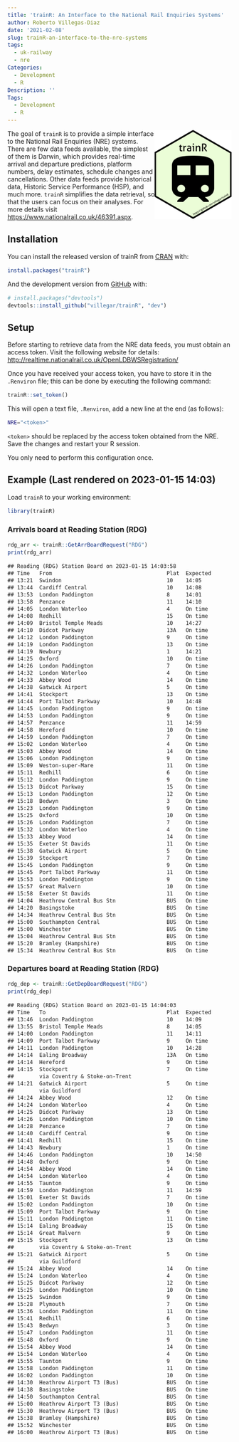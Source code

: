 ```yaml
---
title: 'trainR: An Interface to the National Rail Enquiries Systems'
author: Roberto Villegas-Diaz
date: '2021-02-08'
slug: trainR-an-interface-to-the-nre-systems
tags:
  - uk-railway
  - nre
Categories:
  - Development
  - R
Description: ''
Tags:
  - Development
  - R
---
```


<img src="https://raw.githubusercontent.com/villegar/trainR/main/inst/images/logo.png" alt="logo" align="right" height=200px/>

The goal of `trainR` is to provide a simple interface to the 
National Rail Enquiries (NRE) systems. There are few data feeds 
available, the simplest of them is Darwin, which provides real-time 
arrival and departure predictions, platform numbers, delay estimates, 
schedule changes and cancellations. Other data feeds provide historical 
data, Historic Service Performance (HSP), and much more. `trainR` 
simplifies the data retrieval, so that the users can focus on their 
analyses. For more details visit 
https://www.nationalrail.co.uk/46391.aspx.

## Installation

You can install the released version of trainR from [CRAN](https://CRAN.R-project.org) with:

``` r
install.packages("trainR")
```

And the development version from [GitHub](https://github.com/) with:

``` r
# install.packages("devtools")
devtools::install_github("villegar/trainR", "dev")
```

## Setup
Before starting to retrieve data from the NRE data feeds, you must obtain an access token. 
Visit the following website for details: http://realtime.nationalrail.co.uk/OpenLDBWSRegistration/

Once you have received your access token, you have to store it in the `.Renviron` file; this can be 
done by executing the following command:


```r
trainR::set_token()
```

This will open a text file, `.Renviron`, add a new line at the end (as follows):

```bash
NRE="<token>"
```

`<token>` should be replaced by the access token obtained from the NRE. Save the changes and restart 
your R session.

You only need to perform this configuration once.

## Example (Last rendered on 2023-01-15 14:03)

Load `trainR` to your working environment:

```r
library(trainR)
```

### Arrivals board at Reading Station (RDG)


```r
rdg_arr <- trainR::GetArrBoardRequest("RDG")
print(rdg_arr)
```

```
## Reading (RDG) Station Board on 2023-01-15 14:03:58
## Time   From                                    Plat  Expected
## 13:21  Swindon                                 10    14:05
## 13:44  Cardiff Central                         10    14:08
## 13:53  London Paddington                       8     14:01
## 13:58  Penzance                                11    14:10
## 14:05  London Waterloo                         4     On time
## 14:08  Redhill                                 15    On time
## 14:09  Bristol Temple Meads                    10    14:27
## 14:10  Didcot Parkway                          13A   On time
## 14:12  London Paddington                       9     On time
## 14:19  London Paddington                       13    On time
## 14:19  Newbury                                 1     14:21
## 14:25  Oxford                                  10    On time
## 14:26  London Paddington                       7     On time
## 14:32  London Waterloo                         4     On time
## 14:33  Abbey Wood                              14    On time
## 14:38  Gatwick Airport                         5     On time
## 14:41  Stockport                               13    On time
## 14:44  Port Talbot Parkway                     10    14:48
## 14:45  London Paddington                       9     On time
## 14:53  London Paddington                       9     On time
## 14:57  Penzance                                11    14:59
## 14:58  Hereford                                10    On time
## 14:59  London Paddington                       7     On time
## 15:02  London Waterloo                         4     On time
## 15:03  Abbey Wood                              14    On time
## 15:06  London Paddington                       9     On time
## 15:09  Weston-super-Mare                       11    On time
## 15:11  Redhill                                 6     On time
## 15:12  London Paddington                       9     On time
## 15:13  Didcot Parkway                          15    On time
## 15:13  London Paddington                       12    On time
## 15:18  Bedwyn                                  3     On time
## 15:23  London Paddington                       9     On time
## 15:25  Oxford                                  10    On time
## 15:26  London Paddington                       7     On time
## 15:32  London Waterloo                         4     On time
## 15:33  Abbey Wood                              14    On time
## 15:35  Exeter St Davids                        11    On time
## 15:38  Gatwick Airport                         5     On time
## 15:39  Stockport                               7     On time
## 15:45  London Paddington                       9     On time
## 15:45  Port Talbot Parkway                     11    On time
## 15:53  London Paddington                       9     On time
## 15:57  Great Malvern                           10    On time
## 15:58  Exeter St Davids                        11    On time
## 14:04  Heathrow Central Bus Stn                BUS   On time
## 14:20  Basingstoke                             BUS   On time
## 14:34  Heathrow Central Bus Stn                BUS   On time
## 15:00  Southampton Central                     BUS   On time
## 15:00  Winchester                              BUS   On time
## 15:04  Heathrow Central Bus Stn                BUS   On time
## 15:20  Bramley (Hampshire)                     BUS   On time
## 15:34  Heathrow Central Bus Stn                BUS   On time
```

### Departures board at Reading Station (RDG)


```r
rdg_dep <- trainR::GetDepBoardRequest("RDG")
print(rdg_dep)
```

```
## Reading (RDG) Station Board on 2023-01-15 14:04:03
## Time   To                                      Plat  Expected
## 13:46  London Paddington                       10    14:09
## 13:55  Bristol Temple Meads                    8     14:05
## 14:00  London Paddington                       11    14:11
## 14:09  Port Talbot Parkway                     9     On time
## 14:11  London Paddington                       10    14:28
## 14:14  Ealing Broadway                         13A   On time
## 14:14  Hereford                                9     On time
## 14:15  Stockport                               7     On time
##        via Coventry & Stoke-on-Trent           
## 14:21  Gatwick Airport                         5     On time
##        via Guildford                           
## 14:24  Abbey Wood                              12    On time
## 14:24  London Waterloo                         4     On time
## 14:25  Didcot Parkway                          13    On time
## 14:26  London Paddington                       10    On time
## 14:28  Penzance                                7     On time
## 14:40  Cardiff Central                         9     On time
## 14:41  Redhill                                 15    On time
## 14:43  Newbury                                 1     On time
## 14:46  London Paddington                       10    14:50
## 14:48  Oxford                                  9     On time
## 14:54  Abbey Wood                              14    On time
## 14:54  London Waterloo                         4     On time
## 14:55  Taunton                                 9     On time
## 14:59  London Paddington                       11    14:59
## 15:01  Exeter St Davids                        7     On time
## 15:02  London Paddington                       10    On time
## 15:09  Port Talbot Parkway                     9     On time
## 15:11  London Paddington                       11    On time
## 15:14  Ealing Broadway                         15    On time
## 15:14  Great Malvern                           9     On time
## 15:15  Stockport                               13    On time
##        via Coventry & Stoke-on-Trent           
## 15:21  Gatwick Airport                         5     On time
##        via Guildford                           
## 15:24  Abbey Wood                              14    On time
## 15:24  London Waterloo                         4     On time
## 15:25  Didcot Parkway                          12    On time
## 15:25  London Paddington                       10    On time
## 15:25  Swindon                                 9     On time
## 15:28  Plymouth                                7     On time
## 15:36  London Paddington                       11    On time
## 15:41  Redhill                                 6     On time
## 15:43  Bedwyn                                  3     On time
## 15:47  London Paddington                       11    On time
## 15:48  Oxford                                  9     On time
## 15:54  Abbey Wood                              14    On time
## 15:54  London Waterloo                         4     On time
## 15:55  Taunton                                 9     On time
## 15:58  London Paddington                       11    On time
## 16:02  London Paddington                       10    On time
## 14:30  Heathrow Airport T3 (Bus)               BUS   On time
## 14:38  Basingstoke                             BUS   On time
## 14:50  Southampton Central                     BUS   On time
## 15:00  Heathrow Airport T3 (Bus)               BUS   On time
## 15:30  Heathrow Airport T3 (Bus)               BUS   On time
## 15:38  Bramley (Hampshire)                     BUS   On time
## 15:52  Winchester                              BUS   On time
## 16:00  Heathrow Airport T3 (Bus)               BUS   On time
```
